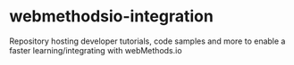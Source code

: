 # webmethodsio-integration
Repository hosting developer tutorials, code samples and more to enable a faster learning/integrating with webMethods.io
